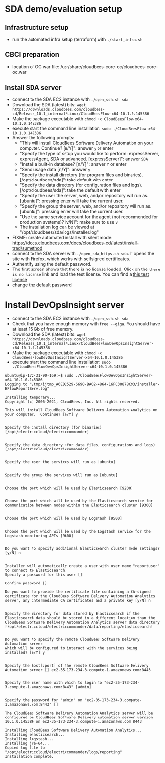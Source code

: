 # SDA demo/evaluation setup

## Infrastructure setup
* run the automated infra setup (terraform) with `./start_infra.sh`


## CBCI preparation
* location of OC war file: /usr/share/cloudbees-core-oc/cloudbees-core-oc.war

## Install SDA server
* connect to the SDA EC2 instance with `./open_ssh.sh sda`
* Download the SDA (latest) bits: `wget https://downloads.cloudbees.com/cloudbees-cd/Release_10.1_internal/Linux/CloudBeesFlow-x64-10.1.0.145386`
* Make the package executable with `chmod +x CloudBeesFlow-x64-10.1.0.145386`
* execute start the command line installation: `sudo ./CloudBeesFlow-x64-10.1.0.145386`
* Answer the following prompts:
   * "This will install CloudBees Software Delivery Automation on your computer.  Continue? [n/Y]": answer `y` or enter
   * "Specify the type of setup you would like to perform: expressServer, expressAgent, SDA or advanced. [expressServer]": answer `SDA`
   * "Install a built-in database? [n/Y]": answer `Y` or enter
   * "Send usage data [n/Y]": answer `y`
   * "Specify the install directory (for program files and binaries). [/opt/cloudbees/sda]": take default with enter
   * "Specify the data directory (for configuration files and logs). [/opt/cloudbees/sda]": take the default with enter
   * "Specify the user the server, web, and/or repository will run as. [ubuntu]": pressing enter will take the current user.
   * "Specify the group the server, web, and/or repository will run as. [ubuntu]": pressing enter will take the current user.
   * "Use the same service account for the agent (not recommended for production systems)? [y/N]": make sure to use `y`
   * The installation log can be viewed at "/opt/cloudbees/sda/logs/installer.log"
* FIXME: create automated install with silent mode: https://docs.cloudbees.com/docs/cloudbees-cd/latest/install-trad/sumethod
* connect to the SDA server with `./open_sda_https.sh sda`. It opens the site with Firefox, which works with selfsigned certificates.
* Authentify using the default password.
* The first screen shows that there is no license loaded. Click on the `there is no license` link and load the test license. You can find a [this test license](https://github.com/electric-cloud/nimbus-licenses/blob/b572e28d79a6def8b4cdcdbb5d4d283ecc49fe4a/CloudBees_Inc-SDA-20201214-standard.xml)
* change the default password


# Install DevOpsInsight server

* connect to the SDA EC2 instance with `./open_ssh.sh sda`
* Check that you have enough memory with `free --giga`. You should have at least 15 Gb of free memory.
* Download the SDA (latest) bits: `wget https://downloads.cloudbees.com/cloudbees-cd/Release_10.1_internal/Linux/CloudBeesFlowDevOpsInsightServer-x64-10.1.0.145386`
* Make the package executable with `chmod +x CloudBeesFlowDevOpsInsightServer-x64-10.1.0.145386`
* execute start the command line installation: `sudo ./CloudBeesFlowDevOpsInsightServer-x64-10.1.0.145386`

````
ubuntu@ip-172-31-90-169:~$ sudo ./CloudBeesFlowDevOpsInsightServer-x64-10.1.0.145386
Logging to "/tmp/ijtmp_A6ED2529-6690-BA02-4864-16FC30878C93/installer-EFlowReportServ.log"

Installing temporary...
Copyright (c) 2006-2021, CloudBees, Inc. All rights reserved.

This will install CloudBees Software Delivery Automation Analytics on your computer.  Continue? [n/Y] y


Specify the install directory (for binaries) [/opt/electriccloud/electriccommander]


Specify the data directory (for data files, configurations and logs) [/opt/electriccloud/electriccommander]


Specify the user the services will run as [ubuntu]


Specify the group the services will run as [ubuntu]


Choose the port which will be used by Elasticsearch [9200]


Choose the port which will be used by the Elasticsearch service for communication between nodes within the Elasticsearch cluster [9300]


Choose the port which will be used by Logstash [9500]


Choose the port which will be used by the Logstash service for the Logstash monitoring APIs [9600]


Do you want to specify additional Elasticsearch cluster mode settings? [y/N] n


Installer will automatically create a user with user name "reportuser" to connect to Elasticsearch.
Specify a password for this user []

Confirm password []

Do you want to provide the certificate file containing a CA-signed certificate for the CloudBees Software Delivery Automation Analytics server, any intermediate CA certificates and a private key [y/N] n


Specify the directory for data stored by Elasticsearch if the Elasticsearch data should be stored in a different location than the CloudBees Software Delivery Automation Analytics server data directory
[/opt/electriccloud/electriccommander/data/reporting/elasticsearch]


Do you want to specify the remote CloudBees Software Delivery Automation server
which will be configured to interact with the services being installed? [n/Y] y


Specify the host[:port] of the remote CloudBees Software Delivery Automation server [] ec2-35-173-234-3.compute-1.amazonaws.com:8443


Specify the user name with which to login to "ec2-35-173-234-3.compute-1.amazonaws.com:8443" [admin]


Specify the password for "admin" on "ec2-35-173-234-3.compute-1.amazonaws.com:8443" []

The CloudBees Software Delivery Automation Analytics server will be configured on CloudBees Software Delivery Automation server version 10.1.0.145386 on ec2-35-173-234-3.compute-1.amazonaws.com:8443

Installing CloudBees Software Delivery Automation Analytics...
Installing elasticsearch...
Installing logstash...
Installing jre-64...
Copied log file to "/opt/electriccloud/electriccommander/logs/reporting"
Installation complete.
````
